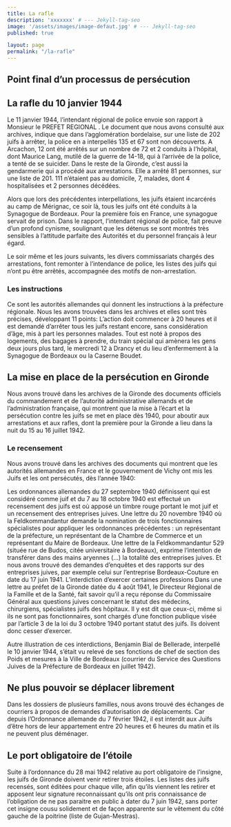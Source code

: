 ```yaml
---
title: La rafle
description: 'xxxxxxx' # --- Jekyll-tag-seo
image: '/assets/images/image-defaut.jpg' # --- Jekyll-tag-seo
published: true

layout: page
permalink: "/la-rafle"
---
```


## Point final d’un processus de persécution

## La rafle du 10 janvier 1944

Le 11 janvier 1944, l’intendant régional de police envoie son rapport à  Monsieur le PREFET REGIONAL . Le document que nous avons consulté aux archives, indique que dans l’agglomération bordelaise, sur une liste de 202 juifs à arrêter, la police en a interpellés 135 et 67 sont non découverts. A Arcachon, 12 ont été arrêtés sur un nombre de 72 et 2 conduits à l’hôpital, dont Maurice Lang, mutilé de la guerre de 14-18, qui à l’arrivée de la police, a tenté de se suicider. Dans le reste de la Gironde, c’est aussi la gendarmerie qui a procédé aux arrestations. Elle a arrêté 81 personnes, sur une liste de 201. 111 n’étaient pas au domicile, 7, malades, dont 4 hospitalisées et 2 personnes décédées.

Alors que lors des précédentes interpellations, les juifs étaient incarcérés au camp de Mérignac, ce soir là, tous les juifs ont été conduits à la Synagogue de Bordeaux. Pour la première fois en France, une synagogue servait de prison. Dans le rapport, l’intendant régional de police, fait preuve d’un profond cynisme, soulignant que  les détenus se sont montrés très sensibles à l’attitude parfaite des Autorités et du personnel français à leur égard.

Le soir même et les jours suivants, les divers commissariats chargés des arrestations, font remonter à l’intendance de police, les listes des juifs qui n’ont pu être arrêtés, accompagnée des motifs de non-arrestation.

### Les instructions

Ce sont les autorités allemandes qui donnent les instructions à la préfecture régionale. Nous les avons trouvées dans les archives et elles sont très précises, développant 11 points:
L’action doit commencer à 20 heures et il est demandé d’arrêter tous les juifs restant encore, sans considération d’âge, mis à part les personnes malades.
Tout est noté à propos des logements, des bagages à prendre, du train spécial qui amènera les gens deux jours plus tard, le mercredi 12 à Drancy et du lieu d’enfermement à la Synagogue de Bordeaux ou la Caserne Boudet.

## La mise en place de la persécution en Gironde

Nous avons trouvé dans les archives de la Gironde des documents officiels du commandement et de l’autorité administrative allemands et de l’administration française, qui montrent que la mise à l’écart et la persécution contre les juifs se met en place dès 1940, pour aboutir aux arrestations et aux rafles, dont la première pour la Gironde a lieu dans la nuit du 15 au 16 juillet 1942.

### Le recensement

Nous avons trouvé dans les archives des documents qui montrent que les autorités allemandes en France et le gouvernement de Vichy ont mis les Juifs et les ont persécutés, dès l’année 1940:

Les ordonnances allemandes du 27 septembre 1940 définissent qui est considéré comme juif et du 7 au 18 octobre 1940 est effectué  un recensement des juifs est où apposé un timbre rouge portant le mot juif  et un recensement des entreprises juives.
Une lettre du 20 novembre 1940 où la Feldkommandantur demande la nomination de trois fonctionnaires spécialistes pour appliquer les ordonnances précédentes : un représentant de la préfecture, un représentant de la Chambre de Commerce et un représentant du Maire de Bordeaux.
Une lettre de la Feldkommandantur 529 (située rue de Budos, citée universitaire à Bordeaux), exprime l’intention de transférer dans des mains aryennes (…) la totalité des entreprises juives. Et nous avons trouvé des demandes d’enquêtes et des rapports sur des entreprises juives, par exemple celui sur l’entreprise Bordeaux-Couture en date du 17 juin 1941.
L’interdiction d’exercer certaines professions
Dans une lettre au préfet de la Gironde datée du 4 août 1941, le Directeur Régional de la Famille et de la Santé, fait savoir qu’il a reçu réponse du Commissaire Général aux questions juives concernant le statut des médecins, chirurgiens, spécialistes juifs des hôpitaux. Il y est dit que ceux-ci, même si ils ne sont pas fonctionnaires, sont chargés d’une fonction publique visée par l’article 3 de la loi du 3 octobre 1940 portant statut des juifs. Ils doivent donc cesser d’exercer.

Autre illustration de ces interdictions, Benjamin Bial de Bellerade, interpellé le 10 janvier 1944, s’était vu relevé de ses fonctions de chef de section des Poids et mesures à la Ville de Bordeaux (courrier du Service des Questions Juives de la Préfecture de Bordeaux en juillet 1942).

## Ne plus pouvoir se déplacer librement

Dans les dossiers de plusieurs familles, nous avons trouvé des échanges de courriers à propos de demandes d’autorisation de déplacements. Car depuis l’Ordonnance allemande du 7 février 1942, il est interdit aux Juifs d’être hors de leur appartement entre 20 heures et 6 heures du matin et ils ne peuvent plus déménager.

## Le port obligatoire de l’étoile

Suite à l’ordonnance du 28 mai 1942 relative au port obligatoire de l’insigne, les juifs de Gironde doivent venir retirer trois étoiles. Les listes des juifs recensés, sont éditées pour chaque ville, afin qu’ils viennent les retirer et apposent leur signature reconnaissant qu’ils ont pris connaissance de l’obligation de ne pas paraitre en public à dater du 7 juin 1942, sans porter cet insigne cousu solidement et de façon apparente sur le vêtement du côté gauche de la poitrine (liste de Gujan-Mestras).